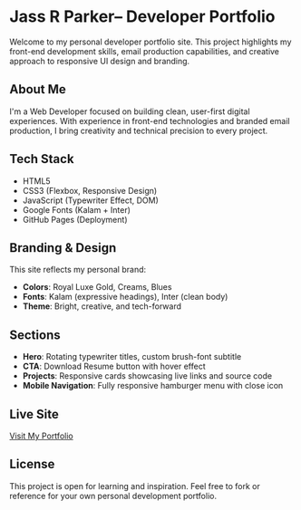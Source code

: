 
# Jass R Parker– Developer Portfolio

Welcome to my personal developer portfolio site. This project highlights my front-end development skills, email production capabilities, and creative approach to responsive UI design and branding.

## About Me

I'm a Web Developer focused on building clean, user-first digital experiences. With experience in front-end technologies and branded email production, I bring creativity and technical precision to every project.

## Tech Stack

- HTML5
- CSS3 (Flexbox, Responsive Design)
- JavaScript (Typewriter Effect, DOM)
- Google Fonts (Kalam + Inter)
- GitHub Pages (Deployment)

## Branding & Design

This site reflects my personal brand:
- **Colors**: Royal Luxe Gold, Creams, Blues
- **Fonts**: Kalam (expressive headings), Inter (clean body)
- **Theme**: Bright, creative, and tech-forward

## Sections

- **Hero**: Rotating typewriter titles, custom brush-font subtitle
- **CTA**: Download Resume button with hover effect
- **Projects**: Responsive cards showcasing live links and source code
- **Mobile Navigation**: Fully responsive hamburger menu with close icon

## Live Site

[Visit My Portfolio](https://shewebdeveloper.github.io/JasmineRParkerResume25/)

## License

This project is open for learning and inspiration. Feel free to fork or reference for your own personal development portfolio.
```
